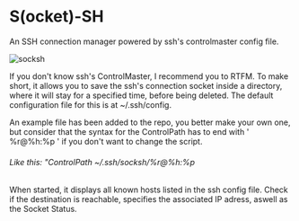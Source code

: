 # S(ocket)-SH

An SSH connection manager powered by ssh's controlmaster config file.

![socksh](https://user-images.githubusercontent.com/29956389/62934203-475c9400-bdc4-11e9-849c-d01bfa6ec387.png)

If you don't know ssh's ControlMaster, I recommend you to RTFM.
To make short, it allows you to save the ssh's connection socket inside a directory, where it will stay for a specified time, before being deleted.
The default configuration file for this is at ~/.ssh/config.

An example file has been added to the repo, you better make your own one, but consider that the syntax for the ControlPath has to end with ' %r@%h:%p ' if you don't want to change the script. <h6>Like this: "ControlPath ~/.ssh/socksh/%r@%h:%p</h6>

When started, it displays all known hosts listed in the ssh config file. Check if the destination is reachable, specifies the associated IP adress, aswell as the Socket Status.
